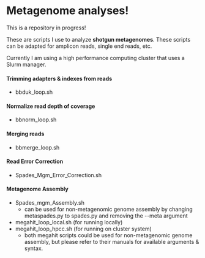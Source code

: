 # Metagenome analyses!

This is a repository in progress!

These are scripts I use to analyze **shotgun metagenomes**. These scripts can be adapted for amplicon reads, single end reads, etc.

Currently I am using a high performance computing cluster that uses a Slurm manager. 

#### Trimming adapters & indexes from reads

- bbduk_loop.sh

#### Normalize read depth of coverage

- bbnorm_loop.sh

#### Merging reads

- bbmerge_loop.sh

#### Read Error Correction

- Spades_Mgm_Error_Correction.sh

#### Metagenome Assembly

- Spades_mgm_Assembly.sh
  - can be used for non-metagenomic genome assembly by changing metaspades.py to spades.py and removing the --meta argument
- megahit_loop_local.sh (for running locally) 
- megahit_loop_hpcc.sh  (for running on cluster system)
  - both megahit scripts could be used for non-metagenomic genome assembly, but please refer to their manuals for available arguments & syntax.


